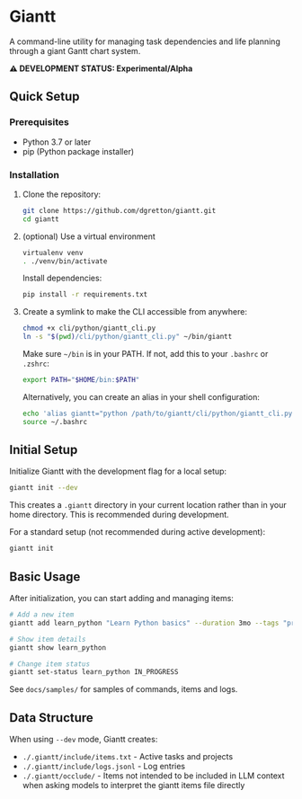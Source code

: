 # Giantt

A command-line utility for managing task dependencies and life planning through a giant Gantt chart system.

**⚠️  DEVELOPMENT STATUS: Experimental/Alpha**

## Quick Setup

### Prerequisites

- Python 3.7 or later
- pip (Python package installer)

### Installation

1. Clone the repository:
   ```bash
   git clone https://github.com/dgretton/giantt.git
   cd giantt
   ```

2. (optional) Use a virtual environment
   ```bash
   virtualenv venv
   . ./venv/bin/activate
   ```
   Install dependencies:
   ```bash
   pip install -r requirements.txt
   ```

3. Create a symlink to make the CLI accessible from anywhere:
   ```bash
   chmod +x cli/python/giantt_cli.py
   ln -s "$(pwd)/cli/python/giantt_cli.py" ~/bin/giantt
   ```

   Make sure `~/bin` is in your PATH. If not, add this to your `.bashrc` or `.zshrc`:
   ```bash
   export PATH="$HOME/bin:$PATH"
   ```

   Alternatively, you can create an alias in your shell configuration:
   ```bash
   echo 'alias giantt="python /path/to/giantt/cli/python/giantt_cli.py"' >> ~/.bashrc
   source ~/.bashrc
   ```

## Initial Setup

Initialize Giantt with the development flag for a local setup:

```bash
giantt init --dev
```

This creates a `.giantt` directory in your current location rather than in your home directory. This is recommended during development.

For a standard setup (not recommended during active development):
```bash
giantt init
```

## Basic Usage

After initialization, you can start adding and managing items:

```bash
# Add a new item
giantt add learn_python "Learn Python basics" --duration 3mo --tags "programming,education"

# Show item details
giantt show learn_python

# Change item status
giantt set-status learn_python IN_PROGRESS
```

See `docs/samples/` for samples of commands, items and logs.

## Data Structure

When using `--dev` mode, Giantt creates:
- `./.giantt/include/items.txt` - Active tasks and projects
- `./.giantt/include/logs.jsonl` - Log entries
- `./.giantt/occlude/` - Items not intended to be included in LLM context when asking models to interpret the giantt items file directly

